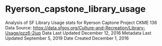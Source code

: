 # Ryerson_capstone_library_usage
Analysis of SF Library Usage stats for Ryerson Captone Project CKME 136
Data Source: 
https://data.sfgov.org/Culture-and-Recreation/Library-Usage/qzz6-2jup
Data Last Updated
December 12, 2016
Metadata Last Updated
September 5, 2019
Date Created
December 1, 2016


